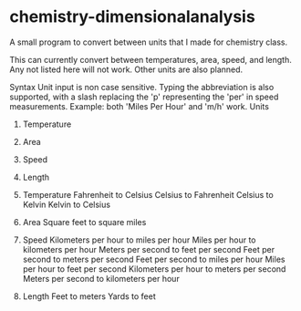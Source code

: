 # chemistry-dimensionalanalysis
A small program to convert between units that I made for chemistry class.

This can currently convert between temperatures, area, speed, and length. Any not listed here will not work. Other units are also planned.

Syntax
Unit input is non case sensitive. Typing the abbreviation is also supported, with a slash replacing the 'p' representing the 'per' in speed measurements. Example: both 'Miles Per Hour' and 'm/h' work.
Units
  1. Temperature
  2. Area
  3. Speed
  4. Length


1. Temperature
Fahrenheit to Celsius
Celsius to Fahrenheit
Celsius to Kelvin
Kelvin to Celsius

2. Area
Square feet to square miles

3. Speed
Kilometers per hour to miles per hour
Miles per hour to kilometers per hour
Meters per second to feet per second
Feet per second to meters per second
Feet per second to miles per hour
Miles per hour to feet per second
Kilometers per hour to meters per second
Meters per second to kilometers per hour

4. Length
Feet to meters
Yards to feet
